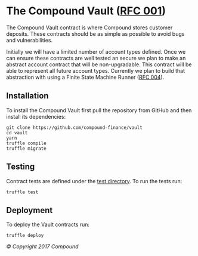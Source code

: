 The Compound Vault ([RFC
001](https://docs.google.com/document/d/1qZSVKbHnCVKOw11gDUQxZm8TEEahtN_XluvapkcWARY/edit))
==============

The Compound Vault contract is where Compound stores customer deposits. These
contracts should be as simple as possible to avoid bugs and vulnerabilities.

Initially we will have a limited number of account types defined. Once we can
ensure these contracts are well tested an secure we plan to make an abstract
account
contract that will be non-upgradable. This contract will be able to represent
all future account types. Currently we plan to build that abstraction with using
a Finite State Machine Runner ([RFC
004](https://docs.google.com/document/d/1iqse_gcZ_qYwPmqFcm7Wsj4bMGiXVKnYroGcs2unDCQ/edit)).

Installation
------------
To install the Compound Vault first pull the repository from GitHub and then
install its dependencies:

    git clone https://github.com/compound-finance/vault
    cd vault
    yarn
    truffle compile
    truffle migrate

Testing
-------
Contract tests are defined under the [test
directory](https://github.com/compound-finance/vault/tree/master/test). To run the tests run:

    truffle test

Deployment
----------
To deploy the Vault contracts run:


    truffle deploy

_© Copyright 2017 Compound_
